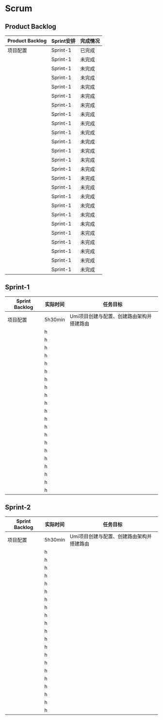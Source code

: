 # Scrum

## Product Backlog

| Product Backlog | Sprint安排 | 完成情况 |
|------|--------|--------|
| 项目配置 | Sprint-1 | 已完成 |
|  | Sprint-1 | 未完成 |
|  | Sprint-1 | 未完成 |
|  | Sprint-1 | 未完成 |
|  | Sprint-1 | 未完成 |
|  | Sprint-1 | 未完成 |
|  | Sprint-1 | 未完成 |
|  | Sprint-1 | 未完成 |
|  | Sprint-1 | 未完成 |
|  | Sprint-1 | 未完成 |
|  | Sprint-1 | 未完成 |
|  | Sprint-1 | 未完成 |
|  | Sprint-1 | 未完成 |
|  | Sprint-1 | 未完成 |
|  | Sprint-1 | 未完成 |
|  | Sprint-1 | 未完成 |
|  | Sprint-1 | 未完成 |
|  | Sprint-1 | 未完成 |
|  | Sprint-1 | 未完成 |
|  | Sprint-1 | 未完成 |
|  | Sprint-1 | 未完成 |
|  | Sprint-1 | 未完成 |
|  | Sprint-1 | 未完成 |
|  | Sprint-1 | 未完成 |
|  | Sprint-1 | 未完成 |

## Sprint-1
| Sprint Backlog | 实际时间 | 任务目标 |
|------|----------|-----------------------------------------------------|
| 项目配置 | 5h30min | Umi项目创建与配置、创建路由架构并搭建路由 |
|  | h |  |
|  | h |  |
|  | h |  |
|  | h |  |
|  | h |  |
|  | h |  |
|  | h |  |
|  | h |  |
|  | h |  |
|  | h |  |
|  | h |  |
|  | h |  |
|  | h |  |
|  | h |  |
|  | h |  |
|  | h |  |
|  | h |  |
|  | h |  |
|  | h |  |
|  | h |  |
|  | h |  |

## Sprint-2
| Sprint Backlog | 实际时间 | 任务目标 |
|------|----------|-----------------------------------------------------|
| 项目配置 | 5h30min | Umi项目创建与配置、创建路由架构并搭建路由 |
|  | h |  |
|  | h |  |
|  | h |  |
|  | h |  |
|  | h |  |
|  | h |  |
|  | h |  |
|  | h |  |
|  | h |  |
|  | h |  |
|  | h |  |
|  | h |  |
|  | h |  |
|  | h |  |
|  | h |  |
|  | h |  |
|  | h |  |
|  | h |  |
|  | h |  |
|  | h |  |
|  | h |  |